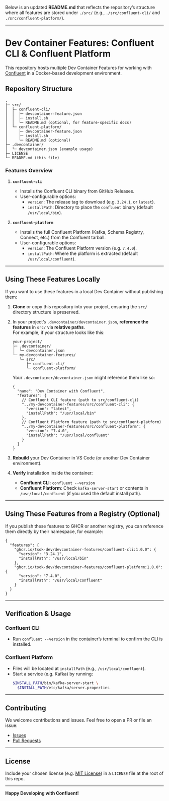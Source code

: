 Below is an updated **README.md** that reflects the repository’s structure where all features are stored under `./src/` (e.g., `./src/confluent-cli/` and `./src/confluent-platform/`).

---

# Dev Container Features: Confluent CLI & Confluent Platform

This repository hosts multiple Dev Container Features for working with [Confluent](https://www.confluent.io/) in a Docker-based development environment.  

## Repository Structure

```
.
├─ src/
│  ├─ confluent-cli/
│  │  ├─ devcontainer-feature.json
│  │  ├─ install.sh
│  │  └─ README.md (optional, for feature-specific docs)
│  └─ confluent-platform/
│     ├─ devcontainer-feature.json
│     ├─ install.sh
│     └─ README.md (optional)
├─ .devcontainer/
│  └─ devcontainer.json (example usage)
├─ LICENSE
└─ README.md (this file)
```

### Features Overview

1. **`confluent-cli`**  
   - Installs the Confluent CLI binary from GitHub Releases.  
   - User-configurable options:
     - `version`: The release tag to download (e.g. `3.24.1`, or `latest`).  
     - `installPath`: Directory to place the `confluent` binary (default `/usr/local/bin`).  

2. **`confluent-platform`**  
   - Installs the full Confluent Platform (Kafka, Schema Registry, Connect, etc.) from the Confluent tarball.  
   - User-configurable options:
     - `version`: The Confluent Platform version (e.g. `7.4.0`).  
     - `installPath`: Where the platform is extracted (default `/usr/local/confluent`).  

---

## Using These Features Locally

If you want to use these features in a local Dev Container without publishing them:

1. **Clone** or copy this repository into your project, ensuring the `src/` directory structure is preserved.
2. In your project’s `.devcontainer/devcontainer.json`, **reference the features** in `src/` via **relative paths**.  
   For example, if your structure looks like this:

   ```
   your-project/
   ├─ .devcontainer/
   │  └─ devcontainer.json
   └─ my-devcontainer-features/
      └─ src/
         ├─ confluent-cli/
         └─ confluent-platform/
   ```

   Your `.devcontainer/devcontainer.json` might reference them like so:

   ```jsonc
   {
     "name": "Dev Container with Confluent",
     "features": {
       // Confluent CLI feature (path to src/confluent-cli)
       "../my-devcontainer-features/src/confluent-cli": {
         "version": "latest",
         "installPath": "/usr/local/bin"
       },
       // Confluent Platform feature (path to src/confluent-platform)
       "../my-devcontainer-features/src/confluent-platform": {
         "version": "7.4.0",
         "installPath": "/usr/local/confluent"
       }
     }
   }
   ```

3. **Rebuild** your Dev Container in VS Code (or another Dev Container environment).  
4. **Verify** installation inside the container:
   - **Confluent CLI**: `confluent --version`  
   - **Confluent Platform**: Check `kafka-server-start` or contents in `/usr/local/confluent` (if you used the default install path).

---

## Using These Features from a Registry (Optional)

If you publish these features to GHCR or another registry, you can reference them directly by their namespace, for example:

```jsonc
{
  "features": {
    "ghcr.io/tsok-dev/devcontainer-features/confluent-cli:1.0.0": {
      "version": "3.24.1",
      "installPath": "/usr/local/bin"
    },
    "ghcr.io/tsok-dev/devcontainer-features/confluent-platform:1.0.0": {
      "version": "7.4.0",
      "installPath": "/usr/local/confluent"
    }
  }
}
```

---

## Verification & Usage

### Confluent CLI

- Run `confluent --version` in the container’s terminal to confirm the CLI is installed.

### Confluent Platform

- Files will be located at `installPath` (e.g., `/usr/local/confluent`).  
- Start a service (e.g. Kafka) by running:
  ```bash
  $INSTALL_PATH/bin/kafka-server-start \
    $INSTALL_PATH/etc/kafka/server.properties
  ```

---

## Contributing

We welcome contributions and issues. Feel free to open a PR or file an issue:

- [Issues](https://github.com/tsok-dev/devcontainer-features/issues)
- [Pull Requests](https://github.com/tsok-dev/devcontainer-features/pulls)

---

## License

Include your chosen license (e.g. [MIT License](https://opensource.org/licenses/MIT)) in a `LICENSE` file at the root of this repo.

---

**Happy Developing with Confluent!**